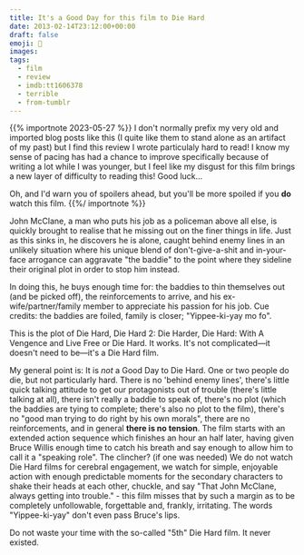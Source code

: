 ```yaml
---
title: It's a Good Day for this film to Die Hard
date: 2013-02-14T23:12:00+00:00
draft: false
emoji: 🔫
images:
tags:
  - film
  - review
  - imdb:tt1606378
  - terrible
  - from-tumblr
---
```


{{% importnote 2023-05-27 %}}
I don't normally prefix my very old and imported blog posts like this (I quite like them to stand alone as an artifact of my past) but I find this review I wrote particulaly hard to read! I know my sense of pacing has had a chance to improve specifically because of writing a lot while I was younger, but I feel like my disgust for this film brings a new layer of difficulty to reading this! Good luck…

Oh, and I'd warn you of spoilers ahead, but you'll be more spoiled if you **do** watch this film.
{{%/ importnote %}}

John McClane, a man who puts his job as a policeman above all else, is quickly brought to realise that he missing out on the finer things in life. Just as this sinks in, he discovers he is alone, caught behind enemy lines in an unlikely situation where his unique blend of don't-give-a-shit and in-your-face arrogance can aggravate "the baddie" to the point where they sideline their original plot in order to stop him instead.

In doing this, he buys enough time for: the baddies to thin themselves out (and be picked off), the reinforcements to arrive, and his ex-wife/partner/family member to appreciate his passion for his job. Cue credits: the baddies are foiled, family is closer; "Yippee-ki-yay mo fo".

This is the plot of Die Hard, Die Hard 2: Die Harder, Die Hard: With A Vengence and Live Free or Die Hard. It works. It's not complicated—it doesn't need to be—it's a Die Hard film.

My general point is: It is *not* a Good Day to Die Hard. One or two people do die, but not particularly hard. There is no 'behind enemy lines', there's little quick talking attitude to get our protagonists out of trouble (there's little talking at all), there isn't really a baddie to speak of, there's no plot (which the baddies are tying to complete; there's also no plot to the film), there's no "good man trying to do right by his own morals", there are no reinforcements, and in general **there is no tension**. The film starts with an extended action sequence which finishes an hour an half later, having given Bruce Willis enough time to catch his breath and say enough to allow him to call it a "speaking role". The clincher? (if one was needed) We do not watch Die Hard films for cerebral engagement, we watch for simple, enjoyable action with enough predictable moments for the secondary characters to shake their heads at each other, chuckle, and say "That John McClane, always getting into trouble." - this film misses that by such a margin as to be completely unfollowable, forgettable and, frankly, irritating. The words "Yippee-ki-yay" don't even pass Bruce's lips.

Do not waste your time with the so-called "5th" Die Hard film. It never existed.
